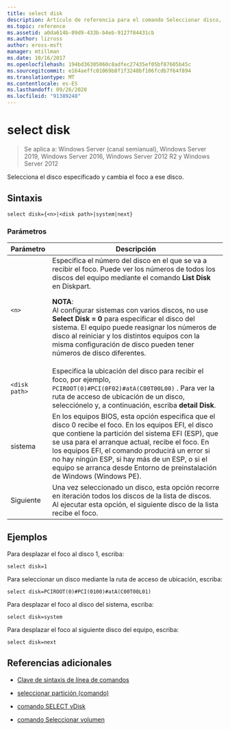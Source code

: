 ```yaml
---
title: select disk
description: Artículo de referencia para el comando Seleccionar disco, que selecciona el disco especificado y, a continuación, desplaza el foco a él.
ms.topic: reference
ms.assetid: a0da614b-09d9-433b-b4eb-9127f84431cb
ms.author: lizross
author: eross-msft
manager: mtillman
ms.date: 10/16/2017
ms.openlocfilehash: 194bd36305060c8adfec27435ef05bf87605b45c
ms.sourcegitcommit: e164aeffc01069b8f1f3248bf106fcdb7f64f894
ms.translationtype: MT
ms.contentlocale: es-ES
ms.lasthandoff: 09/26/2020
ms.locfileid: "91389248"
---
```

# <a name="select-disk"></a>select disk

> Se aplica a: Windows Server (canal semianual), Windows Server 2019, Windows Server 2016, Windows Server 2012 R2 y Windows Server 2012

Selecciona el disco especificado y cambia el foco a ese disco.

## <a name="syntax"></a>Sintaxis

```
select disk={<n>|<disk path>|system|next}
```

### <a name="parameters"></a>Parámetros

| Parámetro | Descripción |
|--|--|
| `<n>` | Especifica el número del disco en el que se va a recibir el foco. Puede ver los números de todos los discos del equipo mediante el comando **List Disk** en Diskpart.<p>**NOTA**:<br>Al configurar sistemas con varios discos, no use **Select Disk = 0** para especificar el disco del sistema. El equipo puede reasignar los números de disco al reiniciar y los distintos equipos con la misma configuración de disco pueden tener números de disco diferentes. |
| `<disk path>` | Especifica la ubicación del disco para recibir el foco, por ejemplo, `PCIROOT(0)#PCI(0F02)#atA(C00T00L00)` . Para ver la ruta de acceso de ubicación de un disco, selecciónelo y, a continuación, escriba **detail Disk**. |
| sistema | En los equipos BIOS, esta opción especifica que el disco 0 recibe el foco. En los equipos EFI, el disco que contiene la partición del sistema EFI (ESP), que se usa para el arranque actual, recibe el foco. En los equipos EFI, el comando producirá un error si no hay ningún ESP, si hay más de un ESP, o si el equipo se arranca desde Entorno de preinstalación de Windows (Windows PE). |
| Siguiente | Una vez seleccionado un disco, esta opción recorre en iteración todos los discos de la lista de discos. Al ejecutar esta opción, el siguiente disco de la lista recibe el foco. |

## <a name="examples"></a>Ejemplos

Para desplazar el foco al disco 1, escriba:

```
select disk=1
```

Para seleccionar un disco mediante la ruta de acceso de ubicación, escriba:

```
select disk=PCIROOT(0)#PCI(0100)#atA(C00T00L01)
```

Para desplazar el foco al disco del sistema, escriba:

```
select disk=system
```

Para desplazar el foco al siguiente disco del equipo, escriba:

```
select disk=next
```

## <a name="additional-references"></a>Referencias adicionales

- [Clave de sintaxis de línea de comandos](command-line-syntax-key.md)

- [seleccionar partición (comando)](select-partition.md)

- [comando SELECT vDisk](select-vdisk.md)

- [comando Seleccionar volumen](select-volume.md)
